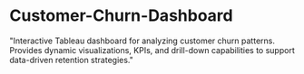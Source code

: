 # Customer-Churn-Dashboard

"Interactive Tableau dashboard for analyzing customer churn patterns. Provides dynamic visualizations, KPIs, and drill-down capabilities to support data-driven retention strategies."

